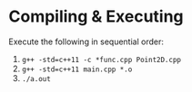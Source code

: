 # Compiling & Executing

Execute the following in sequential order:

1. ```g++ -std=c++11 -c *func.cpp Point2D.cpp```
2. ```g++ -std=c++11 main.cpp *.o```
3. ```./a.out```

